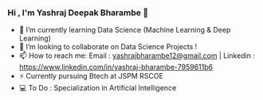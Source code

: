 ### Hi , I'm Yashraj Deepak Bharambe 👋


- 🌱 I’m currently learning Data Science (Machine Learning & Deep Learning)
- 👯 I’m looking to collaborate on Data Science Projects !
- 📫 How to reach me: Email : yashrajbharambe12@gmail.com | Linkedin : https://www.linkedin.com/in/yashraj-bharambe-7959611b6
- ⚡ Currently pursuing Btech at JSPM RSCOE
- 💻 To Do : Specialization in Artificial Intelligence
